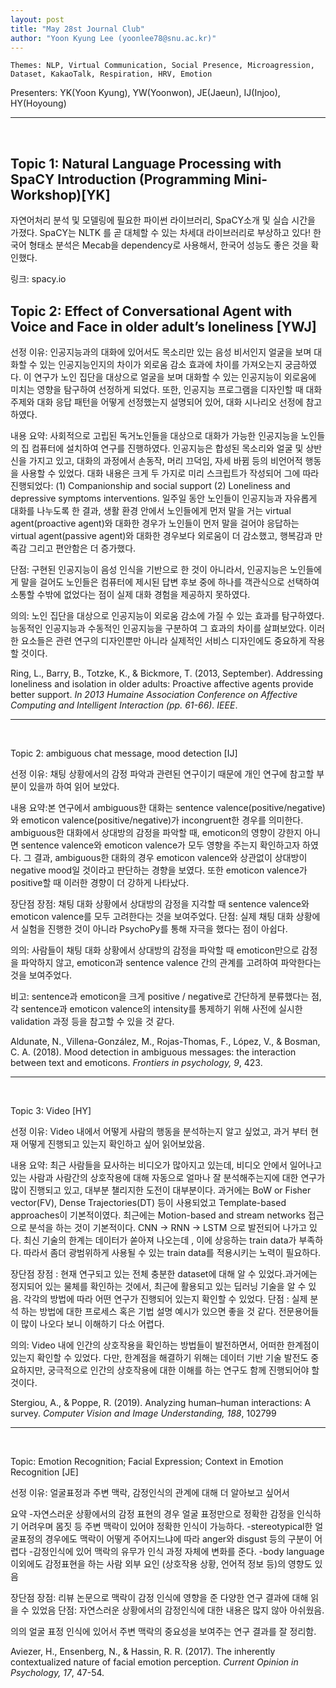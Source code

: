 ```yaml
---
layout: post
title: "May 28st Journal Club"
author: "Yoon Kyung Lee (yoonlee78@snu.ac.kr)"
---
```


    Themes: NLP, Virtual Communication, Social Presence, Microagression, Dataset, KakaoTalk, Respiration, HRV, Emotion

Presenters: YK(Yoon Kyung), YW(Yoonwon), JE(Jaeun), IJ(Injoo), HY(Hoyoung) 

-----------------
<br>


## Topic 1: Natural Language Processing with SpaCY Introduction (Programming Mini-Workshop)[YK]

자연어처리 분석 및 모델링에 필요한 파이썬 라이브러리, SpaCY소개 및 실습 시간을 가졌다. SpaCY는 NLTK 를 곧 대체할 수 있는 차세대 라이브러리로 부상하고 있다! 한국어 형태소 분석은 Mecab을 dependency로 사용해서, 한국어 성능도 좋은 것을 확인했다.

링크: spacy.io


## Topic 2: Effect of Conversational Agent with Voice and Face in older adult’s loneliness [YWJ]

선정 이유: 인공지능과의 대화에 있어서도 목소리만 있는 음성 비서인지 얼굴을 보며 대화할 수 있는 인공지능인지의 차이가 외로움 감소 효과에 차이를 가져오는지 궁금하였다. 이 연구가 노인 집단을 대상으로 얼굴을 보며 대화할 수 있는 인공지능이 외로움에 미치는 영향을 탐구하여 선정하게 되었다. 또한, 인공지능 프로그램을 디자인할 때 대화 주제와 대화 응답 패턴을 어떻게 선정했는지 설명되어 있어, 대화 시나리오 선정에 참고하였다.

내용 요약: 사회적으로 고립된 독거노인들을 대상으로 대화가 가능한 인공지능을 노인들의 집 컴퓨터에 설치하여 연구를 진행하였다. 인공지능은 합성된 목소리와 얼굴 및 상반신을 가지고 있고, 대화의 과정에서 손동작, 머리 끄덕임, 자세 바뀜 등의 비언어적 행동을 사용할 수 있었다.  대화 내용은 크게 두 가지로 미리 스크립트가 작성되어 그에 따라 진행되었다: (1) Companionship and social support (2) Loneliness and depressive symptoms interventions. 일주일 동안 노인들이 인공지능과 자유롭게 대화를 나누도록 한 결과,  생활 환경 안에서 노인들에게 먼저 말을 거는 virtual agent(proactive agent)와 대화한 경우가 노인들이 먼저 말을 걸어야 응답하는 virtual agent(passive agent)와 대화한 경우보다 외로움이 더 감소했고, 행복감과 만족감 그리고 편안함은 더 증가했다. 

단점: 구현된 인공지능이 음성 인식을 기반으로 한 것이 아니라서, 인공지능은 노인들에게 말을 걸어도 노인들은 컴퓨터에 제시된 답변 후보 중에 하나를 객관식으로 선택하여 소통할 수밖에 없었다는 점이 실제 대화 경험을 제공하지 못하였다.

의의: 노인 집단을 대상으로 인공지능이 외로움 감소에 가질 수 있는 효과를 탐구하였다. 능동적인 인공지능과 수동적인 인공지능을 구분하여 그 효과의 차이를 살펴보았다. 이러한 요소들은 관련 연구의 디자인뿐만 아니라 실제적인 서비스 디자인에도 중요하게 작용할 것이다.


Ring, L., Barry, B., Totzke, K., & Bickmore, T. (2013, September). Addressing loneliness and isolation in older adults: Proactive affective agents provide better support. _In 2013 Humaine Association Conference on Affective Computing and Intelligent Interaction (pp. 61-66). IEEE_.

------------
<br>

Topic 2: ambiguous chat message, mood detection [IJ]

선정 이유: 채팅 상황에서의 감정 파악과 관련된 연구이기 때문에 개인 연구에 참고할 부분이 있을까 하여 읽어 보았다. 

내용 요약:본 연구에서 ambiguous한 대화는 sentence valence(positive/negative)와 emoticon valence(positive/negative)가 incongruent한 경우를 의미한다. ambiguous한 대화에서 상대방의 감정을 파악할 때, emoticon의 영향이 강한지 아니면 sentence valence와 emoticon valence가 모두 영향을 주는지 확인하고자 하였다. 그 결과, ambiguous한 대화의 경우 emoticon valence와 상관없이 상대방이 negative mood일 것이라고 판단하는 경향을 보였다. 또한 emoticon valence가 positive할 때 이러한 경향이 더 강하게 나타났다.

장단점
장점: 채팅 대화 상황에서 상대방의 감정을 지각할 때 sentence valence와 emoticon valence를 모두 고려한다는 것을 보여주었다.
단점: 실제 채팅 대화 상황에서 실험을 진행한 것이 아니라 PsychoPy를 통해 자극을 했다는 점이 아쉽다.

의의: 사람들이 채팅 대화 상황에서 상대방의 감정을 파악할 때 emoticon만으로 감정을 파악하지 않고, emoticon과 sentence valence 간의 관계를 고려하여 파악한다는 것을 보여주었다. 

비고: sentence과 emoticon을 크게 positive / negative로 간단하게 분류했다는 점, 각 sentence과 emoticon valence의 intensity를 통제하기 위해 사전에 실시한 validation 과정 등을 참고할 수 있을 것 같다.

Aldunate, N., Villena-González, M., Rojas-Thomas, F., López, V., & Bosman, C. A. (2018). Mood detection in ambiguous messages: the interaction between text and emoticons. _Frontiers in psychology, 9_, 423.

------------
<br>

Topic 3: Video [HY]

선정 이유: Video 내에서 어떻게 사람의 행동을 분석하는지 알고 싶었고, 과거 부터 현재 어떻게 진행되고 있는지 확인하고 싶어 읽어보았음.

내용 요약: 최근 사람들을 묘사하는 비디오가 많아지고 있는데, 비디오 안에서 일어나고 있는 사람과 사람간의 상호작용에 대해 자동으로 얼마나 잘 분석해주는지에 대한 연구가 많이 진행되고 있고, 대부분 챌리지한 도전이 대부분이다. 과거에는 BoW or Fisher vector(FV), Dense Trajectories(DT) 등이 사용되었고 Template-based approaches이 기본적이였다. 최근에는 Motion-based and stream networks 접근으로 분석을 하는 것이 기본적이다. CNN -> RNN -> LSTM 으로 발전되어 나가고 있다. 최신 기술의 한계는 데이터가 쏟아져 나오는데 , 이에 상응하는 train data가 부족하다. 따라서 좀더 광범위하게 사용될 수 있는 train data를 적용시키는 노력이 필요하다.

장단점
장점 : 현재 연구되고 있는 전체 충분한 dataset에 대해 알 수 있었다.과거에는 정지되어 있는 물체를 확인하는 것에서, 최근에 활용되고 있는 딥러닝 기술을 알 수 있음. 각각의 방법에 따라 어떤 연구가 진행되어 있는지 확인할 수 있었다.
단점 : 실제 분석 하는 방법에 대한 프로세스 혹은 기법 설명 예시가 있으면 좋을 것 같다. 전문용어들이 많이 나오다 보니 이해하기 다소 어렵다.

의의: Video 내에 인간의 상호작용을 확인하는 방법들이 발전하면서, 어떠한 한계점이 있는지 확인할 수 있었다. 다만, 한계점을 해결하기 위해는 데이터 기반 기술 발전도 중요하지만, 궁극적으로 인간의 상호작용에 대한 이해를 하는 연구도 함께 진행되어야 할 것이다.

Stergiou, A., & Poppe, R. (2019). Analyzing human–human interactions: A survey. _Computer Vision and Image Understanding, 188_, 102799

------------
<br>

Topic: Emotion Recognition; Facial Expression; Context in Emotion Recognition [JE]

선정 이유: 얼굴표정과 주변 맥락, 감정인식의 관계에 대해 더 알아보고 싶어서

요약
-자연스러운 상황에서의 감정 표현의 경우 얼굴 표정만으로 정확한 감정을 인식하기 어려우며 몸짓 등 주변 맥락이 있어야 정확한 인식이 가능하다.
-stereotypical한 얼굴표정의 경우에도 맥락이 어떻게 주어지느냐에 따라 anger와 disgust 등의 구분이 어렵다
-감정인식에 있어 맥락의 유무가 인식 과정 자체에 변화를 준다. 
-body language 이외에도 감정표현을 하는 사람 외부 요인 (상호작용 상황, 언어적 정보 등)의 영향도 있음

장단점
장점: 리뷰 논문으로 맥락이 감정 인식에 영향을 준 다양한 연구 결과에 대해 읽을 수 있었음
단점: 자연스러운 상황에서의 감정인식에 대한 내용은 많지 않아 아쉬웠음.

의의
얼굴 표정 인식에 있어서 주변 맥락의 중요성을 보여주는 연구 결과를 잘 정리함. 

Aviezer, H., Ensenberg, N., & Hassin, R. R. (2017). The inherently contextualized nature of facial emotion perception. _Current Opinion in Psychology, 17_, 47-54.


